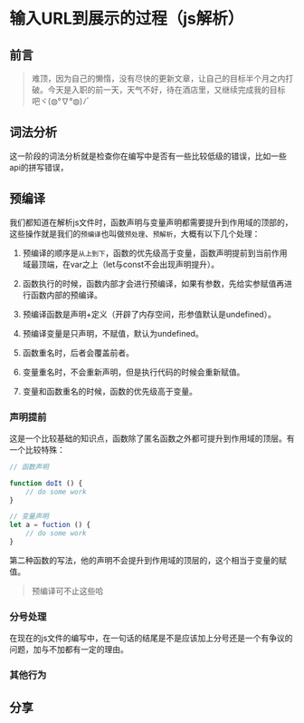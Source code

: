 # 输入URL到展示的过程（js解析）

## 前言

> 难顶，因为自己的懒惰，没有尽快的更新文章，让自己的目标半个月之内打破。今天是入职的前一天，天气不好，待在酒店里，又继续完成我的目标吧ヾ(◍°∇°◍)ﾉﾞ

## 词法分析

这一阶段的词法分析就是检查你在编写中是否有一些比较低级的错误，比如一些api的拼写错误，

## 预编译

我们都知道在解析js文件时，函数声明与变量声明都需要提升到作用域的顶部的，这些操作就是我们的`预编译`也叫做`预处理`、`预解析`，大概有以下几个处理：

1. 预编译的顺序是`从上到下`，函数的优先级高于变量，函数声明提前到当前作用域最顶端，在var之上（let与const不会出现声明提升）。

2. 函数执行的时候，函数内部才会进行预编译，如果有参数，先给实参赋值再进行函数内部的预编译。

3. 预编译函数是声明+定义（开辟了内存空间，形参值默认是undefined）。

4. 预编译变量是只声明，不赋值，默认为undefined。

5. 函数重名时，后者会覆盖前者。

6. 变量重名时，不会重新声明，但是执行代码的时候会重新赋值。

7. 变量和函数重名的时候，函数的优先级高于变量。

### 声明提前

这是一个比较基础的知识点，函数除了匿名函数之外都可提升到作用域的顶层。有一个比较特殊：

```js
// 函数声明

function doIt () {
    // do some work
}

// 变量声明
let a = fuction () {
    // do some work
}
```

第二种函数的写法，他的声明不会提升到作用域的顶层的，这个相当于变量的赋值。

> 预编译可不止这些哈

### 分号处理

在现在的js文件的编写中，在一句话的结尾是不是应该加上分号还是一个有争议的问题，加与不加都有一定的理由。

### 其他行为

## 分享